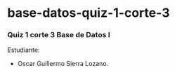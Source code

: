# base-datos-quiz-1-corte-3
### Quiz 1 corte 3 Base de Datos I
Estudiante:
- Oscar Guillermo Sierra Lozano.
